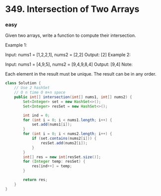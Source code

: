 # 349. Intersection of Two Arrays
### easy
Given two arrays, write a function to compute their intersection.

Example 1:

Input: nums1 = [1,2,2,1], nums2 = [2,2]
Output: [2]
Example 2:

Input: nums1 = [4,9,5], nums2 = [9,4,9,8,4]
Output: [9,4]
Note:

Each element in the result must be unique.
The result can be in any order.

```java
class Solution {
    // Use 2 hashSet
    // O n time O m+n space
    public int[] intersection(int[] nums1, int[] nums2) {
        Set<Integer> set = new HashSet<>();
        Set<Integer> resSet = new HashSet<>();

        int ind = 0;
        for (int i = 0; i < nums1.length; i++) {
            set.add(nums1[i]);
        }
        for (int i = 0; i < nums2.length; i++) {
            if (set.contains(nums2[i])) {
                resSet.add(nums2[i]);
            }
        }
        int[] res = new int[resSet.size()];
        for (Integer temp: resSet) {
            res[ind++] = temp;
        }

        return res;
    }
}
```